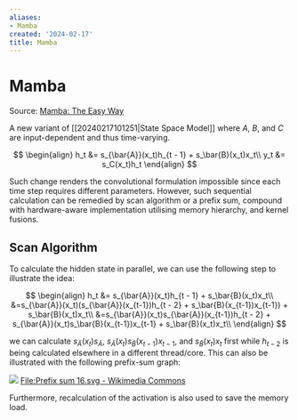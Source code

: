 ```yaml
---
aliases:
- Mamba
created: '2024-02-17'
title: Mamba
---
```


# Mamba

Source: [Mamba: The Easy Way](https://jackcook.com/2024/02/23/mamba.html)

A new variant of [[20240217101251|State Space Model]] where $A$, $B$, and $C$ are input-dependent and thus time-varying.

$$
\begin{align}
h_t &= s_{\bar{A}}(x_t)h_{t - 1} + s_\bar{B}(x_t)x_t\\
y_t &= s_C(x_t)h_t
\end{align}
$$

Such change renders the convolutional formulation impossible since each time step requires different parameters. However, such sequential calculation can be remedied by scan algorithm or a prefix sum, compound with hardware-aware implementation utilising memory hierarchy, and kernel fusions.

## Scan Algorithm

To calculate the hidden state in parallel, we can use the following step to illustrate the idea:

$$
\begin{align}
h_t &= s_{\bar{A}}(x_t)h_{t - 1} + s_\bar{B}(x_t)x_t\\
&=s_{\bar{A}}(x_t)(s_{\bar{A}}(x_{t-1})h_{t - 2} + s_\bar{B}(x_{t-1})x_{t-1}) + s_\bar{B}(x_t)x_t\\
&=s_{\bar{A}}(x_t)s_{\bar{A}}(x_{t-1})h_{t - 2} + s_{\bar{A}}(x_t)s_\bar{B}(x_{t-1})x_{t-1} + s_\bar{B}(x_t)x_t\\
\end{align}
$$

we can calculate $s_{\bar{A}}(x_t)s_{\bar{A}}$, $s_{\bar{A}}(x_t)s_\bar{B}(x_{t-1})x_{t-1}$, and $s_\bar{B}(x_t)x_t$ first while $h_{t-2}$ is being calculated elsewhere in a different thread/core. This can also be illustrated with the following prefix-sum graph:

![](https://upload.wikimedia.org/wikipedia/commons/thumb/8/81/Prefix_sum_16.svg/1152px-Prefix_sum_16.svg.png?20110422025912)
[File:Prefix sum 16.svg - Wikimedia Commons](https://commons.wikimedia.org/w/index.php?curid=14985743)

Furthermore, recalculation of the activation is also used to save the memory load.